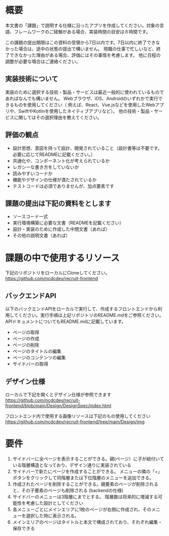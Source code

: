 # 概要
本文書の「課題」で説明する仕様に沿ったアプリを作成してください。対象の言語、フレームワークのご経験がある場合、実装時間の目安は８時間です。

この課題の提出期限はこの資料の受領から7日以内です。7日以内に終了できなかった場合は、途中の状態の提出で構いません。
現職の仕事で忙しいなど、終了できなかった理由がある場合、評価にはその事情を考慮します。
他に日程の調整が必要な場合はご連絡ください。

## 実装技術について
実装のために選択する技術・製品・サービスは最近一般的に使われているものであればなんでも構いません。
Webブラウザ、iOS、Androidのいずれかで実行できるものを使用してください（ 例えば、React、Vue.jsなどを使用したWebアプリや、SwiftやKotlinを使用したネイティブアプリなど）。
他の技術・製品・サービスに関してはその選択理由を教えてください。

## 評価の観点
- 設計思想、意図を持って設計、開発されていること（設計書等は不要です。必要に応じてREADMEに記載ください。）
- 共通化や、コンポーネント化が考えられているか
- レガシーな書き方をしていないか
- 読みやすいコードか
- 機能やデザインの仕様が満たされているか
- テストコードは必須でありませんが、加点要素です

## 課題の提出は下記の資料をとします
- ソースコード一式
- 実行環境構築に必要な文書（READMEを記載ください）
- 設計・実装のために作成した中間文書（あれば）
- その他の説明文書（あれば）

# 課題の中で使用するリソース
下記のリポジトリをローカルにCloneしてください。
https://github.com/ncdcdev/recruit-frontend

## バックエンドAPI
以下のバックエンドAPIをローカルで実行して、作成するフロントエンドから利用してください。実行手順は上記リポジトリのREADME.mdをご参照ください。APIドキュメントについてもREADME.mdに記載しています。
- ページの取得
- ページの作成
- ページの削除
- ページのタイトルの編集
- ページのコンテンツの編集
- サイドバーの取得

## デザイン仕様
ローカルで下記を開くとデザイン仕様が参照できます
https://github.com/ncdcdev/recruit-frontend/blob/main/Design/DesignSpec/index.html

フロントエンド内で使用する画像リソースは下記のもの使用してください
https://github.com/ncdcdev/recruit-frontend/tree/main/Design/img

# 要件
1. サイドバーに全ページを表示することができる。親(ページ）に子が紐付いている階層構造となっており、デザイン通りに実装されている
2. サイドバーで新たにページを作成することができる。
    メニューの隣の「+」ボタンをクリックして同階層または下位階層のメニューを追加できる。
3. 作成されたページを削除することができる。親要素のページが削除されると、その子要素のページも削除される (backendの仕様)
4. サイドバーのメニューは3階層にまでとする。
    階層数は将来的に増減する可能性を考慮した設計としてください
5. 各メニューごとにメインエリアに1枚のページが右側に作成され、そのメニューを選択した時に表示される。
6. メインエリアのページはタイトルと本文で構成されており、それぞれ編集・保存できる


